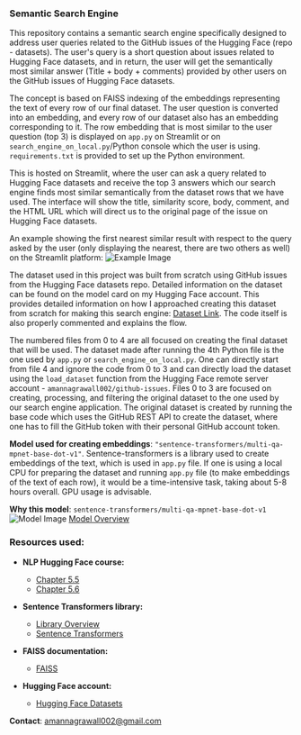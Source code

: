 ### Semantic Search Engine

This repository contains a semantic search engine specifically designed to address user queries related to the GitHub issues of the Hugging Face (repo - datasets). The user's query is a short question about issues related to Hugging Face datasets, and in return, the user will get the semantically most similar answer (Title + body + comments) provided by other users on the GitHub issues of Hugging Face datasets.

The concept is based on FAISS indexing of the embeddings representing the text of every row of our final dataset. The user question is converted into an embedding, and every row of our dataset also has an embedding corresponding to it. The row embedding that is most similar to the user question (top 3) is displayed on `app.py` on Streamlit or on `search_engine_on_local.py`/Python console which the user is using. `requirements.txt` is provided to set up the Python environment.

This is hosted on Streamlit, where the user can ask a query related to Hugging Face datasets and receive the top 3 answers which our search engine finds most similar semantically from the dataset rows that we have used. The interface will show the title, similarity score, body, comment, and the HTML URL which will direct us to the original page of the issue on Hugging Face datasets.

An example showing the first nearest similar result with respect to the query asked by the user (only displaying the nearest, there are two others as well) on the Streamlit platform:
![Example Image](https://github.com/user-attachments/assets/75916a7c-1437-498f-82eb-18208ad314fd)

The dataset used in this project was built from scratch using GitHub issues from the Hugging Face datasets repo. Detailed information on the dataset can be found on the model card on my Hugging Face account. This provides detailed information on how I approached creating this dataset from scratch for making this search engine: [Dataset Link](https://huggingface.co/datasets/amannagrawall002/github-issues). The code itself is also properly commented and explains the flow.

The numbered files from 0 to 4 are all focused on creating the final dataset that will be used. The dataset made after running the 4th Python file is the one used by `app.py` or `search_engine_on_local.py`. One can directly start from file 4 and ignore the code from 0 to 3 and can directly load the dataset using the `load_dataset` function from the Hugging Face remote server account - `amannagrawall002/github-issues`. Files 0 to 3 are focused on creating, processing, and filtering the original dataset to the one used by our search engine application. The original dataset is created by running the base code which uses the GitHub REST API to create the dataset, where one has to fill the GitHub token with their personal GitHub account token.

**Model used for creating embeddings**: `"sentence-transformers/multi-qa-mpnet-base-dot-v1"`. Sentence-transformers is a library used to create embeddings of the text, which is used in `app.py` file. If one is using a local CPU for preparing the dataset and running `app.py` file (to make embeddings of the text of each row), it would be a time-intensive task, taking about 5-8 hours overall. GPU usage is advisable.

**Why this model**: `sentence-transformers/multi-qa-mpnet-base-dot-v1`
![Model Image](https://github.com/user-attachments/assets/5e03d4a1-0f77-499f-9e17-28cf5ba4dcac)
[Model Overview](https://www.sbert.net/docs/sentence_transformer/pretrained_models.html#model-overview)

### Resources used:

- **NLP Hugging Face course:**
  - [Chapter 5.5](https://huggingface.co/learn/nlp-course/chapter5/5?fw=pt)
  - [Chapter 5.6](https://huggingface.co/learn/nlp-course/chapter5/6?fw=pt)
  
- **Sentence Transformers library:**
  - [Library Overview](https://www.sbert.net/docs/sentence_transformer/pretrained_models.html#model-overview)
  - [Sentence Transformers](https://sbert.net/)
  
- **FAISS documentation:**
  - [FAISS](https://faiss.ai/)
  
- **Hugging Face account:**
  - [Hugging Face Datasets](https://huggingface.co/datasets/amannagrawall002/github-issues)

**Contact**: [amannagrawall002@gmail.com](mailto:amannagrawall002@gmail.com)
